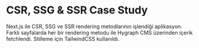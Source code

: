 # CSR, SSG & SSR Case Study

Next.js ile CSR, SSG ve SSR rendering metodlarının işlendiği aplikasyon. Farklı sayfalarda her bir rendering metodu ile Hygraph CMS üzerinden içerik fetchlendi. Stilleme için TailwindCSS kullanıldı.